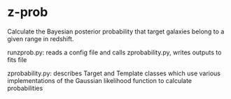 # z-prob

Calculate the Bayesian posterior probability that target galaxies belong to a given range in redshift.

runzprob.py: reads a config file and calls zprobability.py, writes outputs to fits file

zprobability.py: describes Target and Template classes which use various implementations of the Gaussian likelihood function to calculate probabilities

